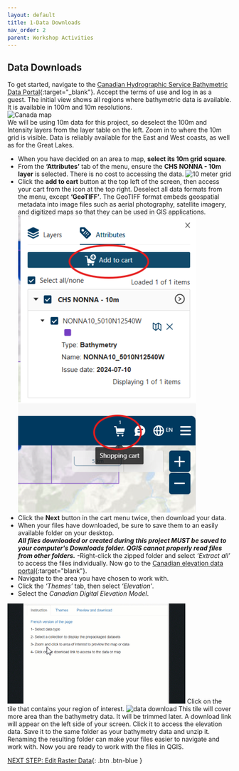 ```yaml
---
layout: default
title: 1-Data Downloads
nav_order: 2
parent: Workshop Activities
---
```


## Data Downloads
To get started, navigate to the [Canadian Hydrographic Service Bathymetric Data Portal](https://data.chs-shc.ca/dashboard/map){:target="_blank"}. Accept the terms of use and log in as a guest. The initial view shows all regions where bathymetric data is available. It is available in 100m and 10m resolutions. <br>
<img src="images/canada.png" style="width:400px;" alt="Canada map"> 
<br>We will be using 10m data for this project, so deselect the 100m and Intensity layers from the layer table on the left. Zoom in to where the 10m grid is visible. Data is reliably available for the East and West coasts, as well as for the Great Lakes.
- When you have decided on an area to map, **select its 10m grid square**.
- From the **‘Attributes’** tab of the menu, ensure the **CHS NONNA - 10m layer** is selected. There is no cost to accessing the data.
<img src="images/10m.gif" style="width:550px;" alt="10 meter grid"><br>
- Click the **add to cart** button at the top left of the screen, then access your cart from the icon at the top right. Deselect all data formats from the menu, except **‘GeoTIFF’**. The GeoTIFF format embeds geospatial metadata into image files such as aerial photography, satellite imagery, and digitized maps so that they can be used in GIS applications.<br>
<img src="images/cart.png" style="width:400px;" alt="add files to cart"><br>
<img src="images/cart2.png" style="width:400px;" alt="navigate cart"><br>
- Click the **Next** button in the cart menu twice, then download your data.
- When your files have downloaded, be sure to save them to an easily available folder on your desktop. <br>
***All files downloaded or created during this project MUST be saved to your computer's Downloads folder. QGIS cannot properly read files from other folders.***
-Right-click the zipped folder and select *‘Extract all’* to access the files individually.
Now go to the [Canadian elevation data portal](https://ftp.maps.canada.ca/pub/nrcan_rncan/vector/index/html/geospatial_product_index_en.html){:target="blank"}.
- Navigate to the area you have chosen to work with.
- Click the *‘Themes’* tab, then select *‘Elevation’*.
- Select the *Canadian Digital Elevation Model*. <br>
<img src="images/elev.gif" style="width:400px;" alt="data download"> 
Click on the tile that contains your region of interest.
<img src="images/elev_dl.gif" style="width:400px;" alt="data download"> 
This tile will cover more area than the bathymetry data. It will be trimmed later. A download link will appear on the left side of your screen. Click it to access the elevation data. Save it to the same folder as your bathymetry data and unzip it. Renaming the resulting folder can make your files easier to navigate and work with. Now you are ready to work with the files in QGIS. 

[NEXT STEP: Edit Raster Data](raster-data.html){: .btn .btn-blue }
